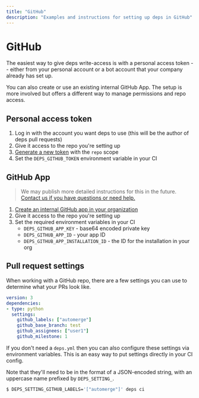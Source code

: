```yaml
---
title: "GitHub"
description: "Examples and instructions for setting up deps in GitHub"
---
```


# GitHub

The easiest way to give deps write-access is with a personal access token --
either from your personal account or a bot account that your company already has set up.

You can also create or use an existing internal GitHub App.
The setup is more involved but offers a different way to manage permissions and repo access.

## Personal access token

1. Log in with the account you want deps to use (this will be the author of deps pull requests)
1. Give it access to the repo you're setting up
1. [Generate a new token](https://github.com/settings/tokens) with the `repo` scope
1. Set the `DEPS_GITHUB_TOKEN` environment variable in your CI

## GitHub App

> We may publish more detailed instructions for this in the future.
[Contact us if you have questions or need help.](https://www.dependencies.io/contact/)

1. [Create an internal GitHub app in your organization](https://developer.github.com/apps/building-github-apps/creating-a-github-app/)
1. Give it access to the repo you're setting up
1. Set the required environment variables in your CI
    - `DEPS_GITHUB_APP_KEY` - base64 encoded private key
    - `DEPS_GITHUB_APP_ID` - your app ID
    - `DEPS_GITHUB_APP_INSTALLATION_ID` - the ID for the installation in your org

## Pull request settings

When working with a GitHub repo,
there are a few settings you can use to determine what your PRs look like.

```yaml
version: 3
dependencies:
- type: python
  settings:
    github_labels: ["automerge"]
    github_base_branch: test
    github_assignees: ["user1"]
    github_milestone: 1
```

If you don't need a `deps.yml` then you can also configure these settings via environment variables.
This is an easy way to put settings directly in your CI config.

Note that they'll need to be in the format of a JSON-encoded string,
with an uppercase name prefixed by `DEPS_SETTING_`.

```sh
$ DEPS_SETTING_GITHUB_LABELS='["automerge"]' deps ci
```
